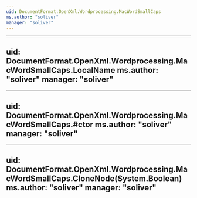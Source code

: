 ```yaml
---
uid: DocumentFormat.OpenXml.Wordprocessing.MacWordSmallCaps
ms.author: "soliver"
manager: "soliver"
---
```


---
uid: DocumentFormat.OpenXml.Wordprocessing.MacWordSmallCaps.LocalName
ms.author: "soliver"
manager: "soliver"
---

---
uid: DocumentFormat.OpenXml.Wordprocessing.MacWordSmallCaps.#ctor
ms.author: "soliver"
manager: "soliver"
---

---
uid: DocumentFormat.OpenXml.Wordprocessing.MacWordSmallCaps.CloneNode(System.Boolean)
ms.author: "soliver"
manager: "soliver"
---
